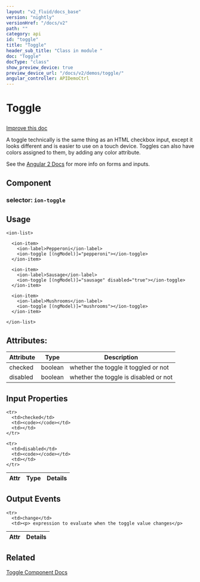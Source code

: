 ```yaml
---
layout: "v2_fluid/docs_base"
version: "nightly"
versionHref: "/docs/v2"
path: ""
category: api
id: "toggle"
title: "Toggle"
header_sub_title: "Class in module "
doc: "Toggle"
docType: "class"
show_preview_device: true
preview_device_url: "/docs/v2/demos/toggle/"
angular_controller: APIDemoCtrl 
---
```










<h1 class="api-title">
<a class="anchor" name="toggle" href="#toggle"></a>

Toggle






</h1>

<a class="improve-v2-docs" href="http://github.com/driftyco/ionic/edit/2.0//ionic/components/toggle/toggle.ts#L10">
Improve this doc
</a>






<p>A toggle technically is the same thing as an HTML checkbox input,
except it looks different and is easier to use on a touch device.
Toggles can also have colors assigned to them, by adding any color
attribute.</p>
<p>See the <a href="https://angular.io/docs/ts/latest/guide/forms.html">Angular 2 Docs</a>
for more info on forms and inputs.</p>


<h2><a class="anchor" name="Component" href="#Component"></a>Component</h2>
<h3>selector: <code>ion-toggle</code></h3>
<!-- @usage tag -->

<h2><a class="anchor" name="usage" href="#usage"></a>Usage</h2>

<pre><code class="lang-html">&lt;ion-list&gt;

  &lt;ion-item&gt;
    &lt;ion-label&gt;Pepperoni&lt;/ion-label&gt;
    &lt;ion-toggle [(ngModel)]=&quot;pepperoni&quot;&gt;&lt;/ion-toggle&gt;
  &lt;/ion-item&gt;

  &lt;ion-item&gt;
    &lt;ion-label&gt;Sausage&lt;/ion-label&gt;
    &lt;ion-toggle [(ngModel)]=&quot;sausage&quot; disabled=&quot;true&quot;&gt;&lt;/ion-toggle&gt;
  &lt;/ion-item&gt;

  &lt;ion-item&gt;
    &lt;ion-label&gt;Mushrooms&lt;/ion-label&gt;
    &lt;ion-toggle [(ngModel)]=&quot;mushrooms&quot;&gt;&lt;/ion-toggle&gt;
  &lt;/ion-item&gt;

&lt;/ion-list&gt;
</code></pre>




<!-- @property tags -->

<h2><a class="anchor" name="attributes" href="#attributes"></a>Attributes:</h2>
<table class="table" style="margin:0;">
<thead>
<tr>
<th>Attribute</th>












<th>Type</th>


<th>Description</th>
</tr>
</thead>
<tbody>

<tr>
<td>
checked
</td>


<td>
boolean
</td>


<td>
whether the toggle it toggled or not
</td>
</tr>

<tr>
<td>
disabled
</td>


<td>
boolean
</td>


<td>
whether the toggle is disabled or not
</td>
</tr>

</tbody>
</table>



<!-- instance methods on the class -->
<!-- input methods on the class -->
<h2><a class="anchor" name="input-properties" href="#input-properties"></a>Input Properties</h2>
<table class="table param-table" style="margin:0;">
  <thead>
    <tr>
      <th>Attr</th>
      <th>Type</th>
      <th>Details</th>
    </tr>
  </thead>
  <tbody>
    
    <tr>
      <td>checked</td>
      <td><code></code></td>
      <td></td>
    </tr>
    
    <tr>
      <td>disabled</td>
      <td><code></code></td>
      <td></td>
    </tr>
    
  </tbody>
</table>
<!-- output events on the class -->
<h2><a class="anchor" name="output-events" href="#output-events"></a>Output Events</h2>
<table class="table param-table" style="margin:0;">
  <thead>
    <tr>
      <th>Attr</th>
      <th>Details</th>
    </tr>
  </thead>
  <tbody>
    
    <tr>
      <td>change</td>
      <td><p> expression to evaluate when the toggle value changes</p>
</td>
    </tr>
    
  </tbody>
</table><!-- related link -->

<h2><a class="anchor" name="related" href="#related"></a>Related</h2>

<a href='/docs/v2/components#toggle'>Toggle Component Docs</a><!-- end content block -->


<!-- end body block -->

